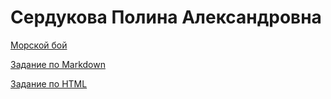 <h1>Сердукова Полина Александровна</h1>

[Морской бой](battleship.html)

[Задание по Markdown](ABOUT_md.md)

[Задание по HTML](ABOUT_html.html)



